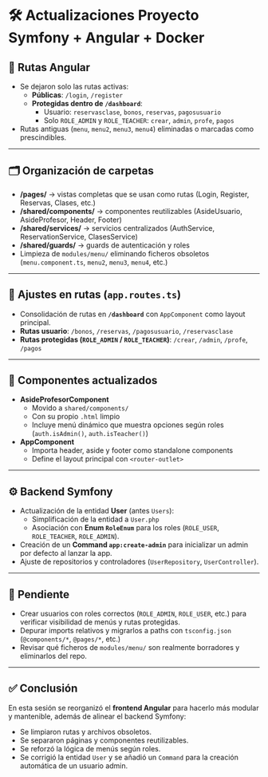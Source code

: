 # 🛠️ Actualizaciones Proyecto Symfony + Angular + Docker

## 📌 Rutas Angular
- Se dejaron solo las rutas activas:
  - **Públicas**: `/login`, `/register`
  - **Protegidas dentro de `/dashboard`**:
    - Usuario: `reservasclase`, `bonos`, `reservas`, `pagosusuario`
    - Solo `ROLE_ADMIN` y `ROLE_TEACHER`: `crear`, `admin`, `profe`, `pagos`
- Rutas antiguas (`menu`, `menu2`, `menu3`, `menu4`) eliminadas o marcadas como prescindibles.

---

## 🗂️ Organización de carpetas
- **/pages/** → vistas completas que se usan como rutas (Login, Register, Reservas, Clases, etc.)
- **/shared/components/** → componentes reutilizables (AsideUsuario, AsideProfesor, Header, Footer)
- **/shared/services/** → servicios centralizados (AuthService, ReservationService, ClasesService)
- **/shared/guards/** → guards de autenticación y roles
- Limpieza de `modules/menu/` eliminando ficheros obsoletos (`menu.component.ts`, `menu2`, `menu3`, `menu4`, etc.)

---

## 📜 Ajustes en rutas (`app.routes.ts`)
- Consolidación de rutas en **`/dashboard`** con `AppComponent` como layout principal.
- **Rutas usuario**: `/bonos`, `/reservas`, `/pagosusuario`, `/reservasclase`
- **Rutas protegidas (`ROLE_ADMIN` / `ROLE_TEACHER`)**: `/crear`, `/admin`, `/profe`, `/pagos`

---

## 🧩 Componentes actualizados
- **AsideProfesorComponent**
  - Movido a `shared/components/`
  - Con su propio `.html` limpio
  - Incluye menú dinámico que muestra opciones según roles (`auth.isAdmin()`, `auth.isTeacher()`)
- **AppComponent**
  - Importa header, aside y footer como standalone components
  - Define el layout principal con `<router-outlet>`

---

## ⚙️ Backend Symfony
- Actualización de la entidad **User** (antes `Users`):
  - Simplificación de la entidad a `User.php`
  - Asociación con **Enum `RoleEnum`** para los roles (`ROLE_USER`, `ROLE_TEACHER`, `ROLE_ADMIN`).
- Creación de un **Command `app:create-admin`** para inicializar un admin por defecto al lanzar la app.
- Ajuste de repositorios y controladores (`UserRepository`, `UserController`).

---

## 🚧 Pendiente
- Crear usuarios con roles correctos (`ROLE_ADMIN`, `ROLE_USER`, etc.) para verificar visibilidad de menús y rutas protegidas.
- Depurar imports relativos y migrarlos a paths con `tsconfig.json` (`@components/*`, `@pages/*`, etc.)
- Revisar qué ficheros de `modules/menu/` son realmente borradores y eliminarlos del repo.

---

## ✅ Conclusión
En esta sesión se reorganizó el **frontend Angular** para hacerlo más modular y mantenible, además de alinear el backend Symfony:
- Se limpiaron rutas y archivos obsoletos.
- Se separaron páginas y componentes reutilizables.
- Se reforzó la lógica de menús según roles.
- Se corrigió la entidad `User` y se añadió un `Command` para la creación automática de un usuario admin.


